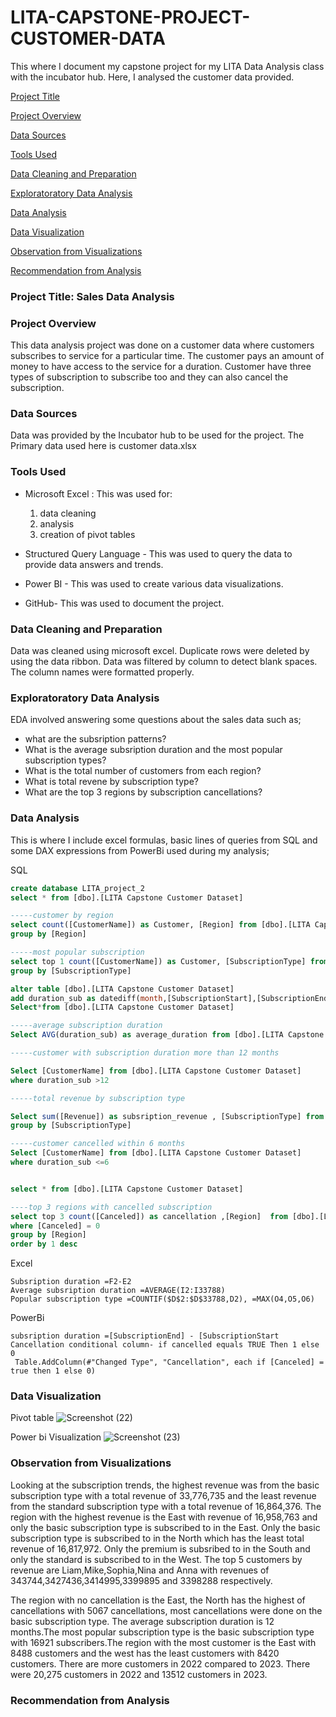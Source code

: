# LITA-CAPSTONE-PROJECT-CUSTOMER-DATA

This where I document my capstone project for my LITA Data Analysis class with the incubator hub. Here, I analysed the customer data provided.

[Project Title](#project-title)

[Project Overview](#project-overview)

[Data Sources](#data-sources)

[Tools Used](#tools-used)

[Data Cleaning and Preparation](#data-cleaning-and-preparation)

[Exploratoratory Data Analysis](#exploratoratory-data-analysis)

[Data Analysis](#data-analysis)

[Data Visualization](#data-visualization)

[Observation from Visualizations](#observation-from-visualizations)

[Recommendation from Analysis](#recommendation-from-analysis)


### Project Title: Sales Data Analysis

### Project Overview
This data analysis project was done on a customer data where customers subscribes to service for a particular time. The customer pays an amount of money to have access to the service for a duration. Customer have three types of subscription to subscribe too and they can also cancel the subscription.

### Data Sources
Data was provided by the Incubator hub to be used for the project. The Primary data used here is customer data.xlsx

### Tools Used
- Microsoft Excel : This was used for:
  1.  data cleaning
  2.  analysis 
  3.  creation of pivot tables
- Structured Query Language - This was used to query the data to provide data answers and trends.
  
- Power BI - This was used to create various data visualizations.
  
- GitHub- This was used to document the project.
  
### Data Cleaning and Preparation
Data was cleaned using microsoft excel. Duplicate rows were deleted by using the data ribbon. Data was filtered by column to detect blank spaces. The column names were formatted properly.

### Exploratoratory Data Analysis
EDA involved answering some questions about the sales data such as;
- what are the subsription patterns?
- What is the average subsription duration and the most popular subscription types?
- What is the total number of customers from each region?
- What is total revene by subscription type?
- What are the top 3 regions by subscription cancellations?

 ### Data Analysis
  This is where I include excel formulas, basic lines of queries from SQL and some 
 DAX expressions from PowerBi used during my analysis;
 
 SQL

``` SQL
create database LITA_project_2
select * from [dbo].[LITA Capstone Customer Dataset]

-----customer by region
select count([CustomerName]) as Customer, [Region] from [dbo].[LITA Capstone Customer Dataset]
group by [Region]

-----most popular subscription
select top 1 count([CustomerName]) as Customer, [SubscriptionType] from [dbo].[LITA Capstone Customer Dataset]
group by [SubscriptionType]

alter table [dbo].[LITA Capstone Customer Dataset]
add duration_sub as datediff(month,[SubscriptionStart],[SubscriptionEnd])
Select*from [dbo].[LITA Capstone Customer Dataset]

-----average subscription duration
Select AVG(duration_sub) as average_duration from [dbo].[LITA Capstone Customer Dataset]

-----customer with subscription duration more than 12 months

Select [CustomerName] from [dbo].[LITA Capstone Customer Dataset]
where duration_sub >12

-----total revenue by subscription type

Select sum([Revenue]) as subsription_revenue , [SubscriptionType] from [dbo].[LITA Capstone Customer Dataset]
group by [SubscriptionType]

-----customer cancelled within 6 months
Select [CustomerName] from [dbo].[LITA Capstone Customer Dataset]
where duration_sub <=6


select * from [dbo].[LITA Capstone Customer Dataset]

----top 3 regions with cancelled subscription
select top 3 count([Canceled]) as cancellation ,[Region]  from [dbo].[LITA Capstone Customer Dataset]
where [Canceled] = 0
group by [Region]
order by 1 desc
```
Excel
```excel
Subsription duration =F2-E2
Average subsription duration =AVERAGE(I2:I33788)
Popular subscription type =COUNTIF($D$2:$D$33788,D2), =MAX(O4,O5,O6)
```
PowerBi
```powerbi
subsription duration =[SubscriptionEnd] - [SubscriptionStart
Cancellation conditional column- if cancelled equals TRUE Then 1 else 0
 Table.AddColumn(#"Changed Type", "Cancellation", each if [Canceled] = true then 1 else 0)
```

### Data Visualization
Pivot table
![Screenshot (22)](https://github.com/user-attachments/assets/241de696-faa8-40a4-a1ab-000844620a75)

Power bi Visualization
![Screenshot (23)](https://github.com/user-attachments/assets/9543c64e-e486-4c5c-930f-87c0e5ba866c)

### Observation from Visualizations
Looking at the subscription trends, the highest revenue was from the basic subscription type with a total revenue of 33,776,735 and the least revenue from the standard subscription type with a total revenue of 16,864,376. The region with the highest revenue is the East with revenue of 16,958,763 and only the basic subscription type is subscribed to in the East. Only the basic subscription type is subscribed to in the North which has the least total revenue of 16,817,972. Only the premium is subsribed to in the South and only the standard is subscribed to in the West. The top 5 customers by revenue are Liam,Mike,Sophia,Nina and Anna with revenues of 343744,3427436,3414995,3399895 and 3398288 respectively.

The region with no cancellation is the East, the North has the highest of cancellations with 5067 cancellations, most cancellations were done on the basic subscription type. The average subscription duration is 12 months.The most popular subscription type is the basic subscription type with 16921 subscribers.The region with the most customer is the East with 8488 customers and the west has the least customers with 8420 customers. There are more customers in 2022 compared to 2023. There were 20,275 customers in 2022 and 13512 customers in 2023.

### Recommendation from Analysis

